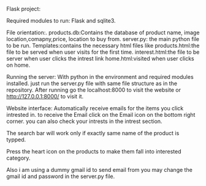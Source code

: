 Flask project:

Required modules to run: Flask and sqlite3.

File orientation:.
  products.db:Contains the database of product name, image location,comapny,price, location to buy from.
  server.py: the main python file to be run.
  Templates:contains the necessary html files like
    products.html:the file to be served when user visits for the first time.
    interest.html:the file to be server when user clicks the intrest link
    home.html:visited when user clicks on home.
    
Running the server:
  With python in the environment and required modules installed. just run the server.py file with same file structure as in the 
  repository. After running go the localhost:8000 to visit the website or http://127.0.0.1:8000/ to visit it.
  
Website interface:
  Automatically receive emails for the items you click intrested in. to receive the Email click on the Email icon on the bottom 
  right corner. you can also check your intrests in the intrest section.
  
  The search bar will work only if exactly same name of the product is typped.
  
  Press the heart icon on the products to make them fall into interested category.
  
  Also i am using a dummy gmail id to send email from you may change the gmail id and password in the server.py file.
